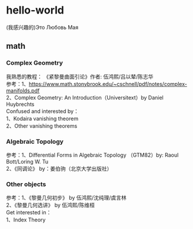 # hello-world
(我感兴趣的)Это Любовь Мая
## math
### Complex Geometry
我熟悉的教程：
《紧黎曼曲面引论》作者: 伍鸿熙/吕以辇/陈志华  
参考：1、https://www.math.stonybrook.edu/~cschnell/pdf/notes/complex-manifolds.pdf  
     2、Complex Geometry: An Introduction（Universitext）by Daniel Huybrechts  
Confused and interested by：  
    1、Kodaira vanishing theorem  
    2、Other vanishing theorems  
### Algebraic Topology
参考：1、Differential Forms in Algebraic Topology （GTM82）by: Raoul Bott/Loring W. Tu   
     2、《同调论》 by：姜伯驹（北京大学出版社）  
### Other objects
参考：1、《黎曼几何初步》 by 伍鸿熙/沈纯理/虞言林  
     2、《黎曼几何选讲》 by 伍鸿熙/陈维桓  
Get interested in：  
     1、Index Theory  



